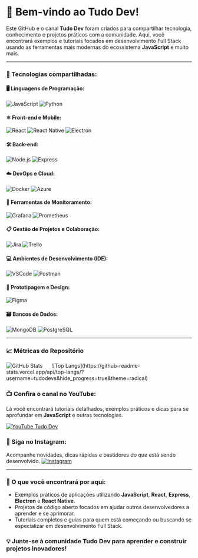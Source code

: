 # 👋 Bem-vindo ao Tudo Dev!

Este GitHub e o canal **Tudo Dev** foram criados para compartilhar tecnologia, conhecimento e projetos práticos com a comunidade. Aqui, você encontrará exemplos e tutoriais focados em desenvolvimento Full Stack usando as ferramentas mais modernas do ecossistema **JavaScript** e muito mais.

---

### 🚀 Tecnologias compartilhadas:

#### 🖥️ **Linguagens de Programação**:
![JavaScript](https://img.shields.io/badge/-JavaScript-F7DF1E?logo=javascript&logoColor=black&style=for-the-badge)
![Python](https://img.shields.io/badge/-Python-3776AB?logo=python&logoColor=white&style=for-the-badge)

#### ⚛️ **Front-end e Mobile**:
![React](https://img.shields.io/badge/-React-61DAFB?logo=react&logoColor=white&style=for-the-badge)
![React Native](https://img.shields.io/badge/-React%20Native-61DAFB?logo=react&logoColor=white&style=for-the-badge)
![Electron](https://img.shields.io/badge/-Electron-47848F?logo=electron&logoColor=white&style=for-the-badge)

#### 🛠️ **Back-end**:
![Node.js](https://img.shields.io/badge/-Node.js-339933?logo=nodedotjs&logoColor=white&style=for-the-badge)
![Express](https://img.shields.io/badge/-Express-000000?logo=express&logoColor=white&style=for-the-badge)

#### ☁️ **DevOps e Cloud**:
![Docker](https://img.shields.io/badge/-Docker-2496ED?logo=docker&logoColor=white&style=for-the-badge)
![Azure](https://img.shields.io/badge/-Azure-0078D4?logo=microsoft-azure&logoColor=white&style=for-the-badge)

#### 🧩 **Ferramentas de Monitoramento**:
![Grafana](https://img.shields.io/badge/-Grafana-F46800?logo=grafana&logoColor=white&style=for-the-badge)
![Prometheus](https://img.shields.io/badge/-Prometheus-E6522C?logo=prometheus&logoColor=white&style=for-the-badge)

#### 📋 **Gestão de Projetos e Colaboração**:
![Jira](https://img.shields.io/badge/-Jira-0052CC?logo=jira&logoColor=white&style=for-the-badge)
![Trello](https://img.shields.io/badge/-Trello-0052CC?logo=trello&logoColor=white&style=for-the-badge)

#### 💻 **Ambientes de Desenvolvimento (IDE)**:
![VSCode](https://img.shields.io/badge/-VS%20Code-007ACC?logo=visual-studio-code&logoColor=white&style=for-the-badge)
![Postman](https://img.shields.io/badge/-Postman-FF6C37?logo=postman&logoColor=white&style=for-the-badge)

#### 🎨 **Prototipagem e Design**:
![Figma](https://img.shields.io/badge/-Figma-F24E1E?logo=figma&logoColor=white&style=for-the-badge)

#### 🗃️ **Bancos de Dados**:
![MongoDB](https://img.shields.io/badge/-MongoDB-47A248?logo=mongodb&logoColor=white&style=for-the-badge)
![PostgreSQL](https://img.shields.io/badge/-PostgreSQL-4169E1?logo=postgresql&logoColor=white&style=for-the-badge)

---

### 📈 Métricas do Repositório

<div>
  <img src="https://github-readme-stats.vercel.app/api?username=tudodevs&show_icons=true&theme=radical" alt="GitHub Stats" style="margin-right: 20px;"/>
  ![Top Langs](https://github-readme-stats.vercel.app/api/top-langs/?username=tudodevs&hide_progress=true&theme=radical)
</div>

### 📺 Confira o canal no YouTube:
Lá você encontrará tutoriais detalhados, exemplos práticos e dicas para se aprofundar em **JavaScript** e outras tecnologias.

[![YouTube Tudo Dev](https://img.shields.io/badge/YouTube-Tudo%20Dev-FF0000?logo=youtube&logoColor=white&style=for-the-badge)](https://youtube.com/@tudodev)

### 📸 Siga no Instagram:
Acompanhe novidades, dicas rápidas e bastidores do que está sendo desenvolvido.
[![Instagram](https://img.shields.io/badge/Instagram-tudo.devs-E4405F?logo=instagram&logoColor=white&style=for-the-badge)](https://www.instagram.com/tudo.devs)

---

### 🌟 O que você encontrará por aqui:
- Exemplos práticos de aplicações utilizando **JavaScript**, **React**, **Express**, **Electron** e **React Native**.
- Projetos de código aberto focados em ajudar outros desenvolvedores a aprender e se aprimorar.
- Tutoriais completos e guias para quem está começando ou buscando se especializar em desenvolvimento Full Stack.

### 💡 Junte-se à comunidade **Tudo Dev** para aprender e construir projetos inovadores!
